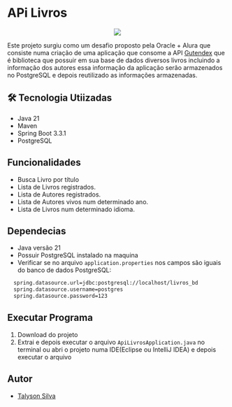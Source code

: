 # APi Livros

<p align="center">
   <img src="https://img.shields.io/badge/build-CONCLUIDO-brightgreen?style=for-the-badge&logo=DESENVOLVIMENTO%20&logoColor=500%2C100%2C100&label=STATUS%20"/> </p>
</P>

Este projeto surgiu como um desafio proposto pela Oracle + Alura que consiste numa criação de uma aplicação que consome a API [Gutendex](https://gutendex.com/) que é biblioteca que possuir em sua base de dados diversos livros incluindo a informação dos autores essa informação da aplicação serão armazenados no PostgreSQL e depois reutilizado as informações armazenadas.

## 🛠 Tecnologia Utiizadas

- Java 21
- Maven
- Spring Boot 3.3.1
- PostgreSQL

## Funcionalidades

- Busca Livro por título
- Lista de Livros registrados.
- Lista de Autores registrados.
- Lista de Autores vivos num determinado ano.
- Lista de Livros num determinado idioma.
  
## Dependecias 

- Java versão 21
- Possuir PostgreSQL instalado na maquina
- Verificar se no arquivo ``application.properties`` nos campos são iguais do banco de dados PostgreSQL:
```bash
  spring.datasource.url=jdbc:postgresql://localhost/livros_bd
  spring.datasource.username=postgres
  spring.datasource.password=123
```

## Executar Programa
1. Download do projeto 
2. Extrai e depois executar o arquivo ``ApiLivrosApplication.java`` no terminal ou  abri o projeto numa IDE(Eclipse ou IntelliJ IDEA) e depois executar o arquivo
## Autor

- [Talyson Silva](https://github.com/TalysonSilva)

